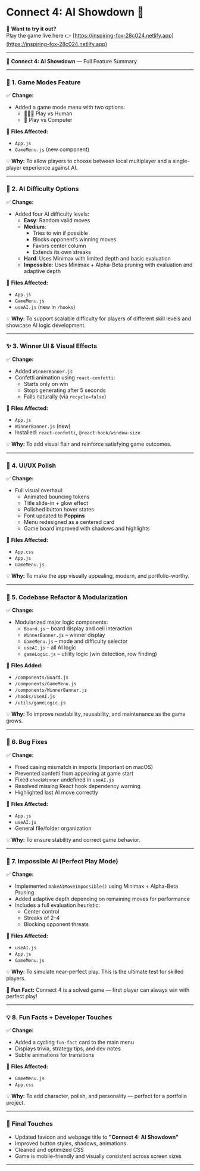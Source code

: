 # Connect 4: AI Showdown 🎯

🚀 **Want to try it out?**  
Play the game live here 👉 [https://inspiring-fox-28c024.netlify.app](https://inspiring-fox-28c024.netlify.app)

---

🧠 **Connect 4: AI Showdown** — Full Feature Summary

---

### 🧠 1. Game Modes Feature
✅ **Change:**
- Added a game mode menu with two options:
  - 🧑‍🤝‍🧑 Play vs Human
  - 🤖 Play vs Computer

📌 **Files Affected:**
- `App.js`
- `GameMenu.js` (new component)

💡 **Why:**
To allow players to choose between local multiplayer and a single-player experience against AI.

---

### 🤖 2. AI Difficulty Options
✅ **Change:**
- Added four AI difficulty levels:
  - **Easy**: Random valid moves
  - **Medium**:
    - Tries to win if possible
    - Blocks opponent’s winning moves
    - Favors center column
    - Extends its own streaks
  - **Hard**: Uses Minimax with limited depth and basic evaluation
  - **Impossible**: Uses Minimax + Alpha-Beta pruning with evaluation and adaptive depth

📌 **Files Affected:**
- `App.js`
- `GameMenu.js`
- `useAI.js` (new in `/hooks`)

💡 **Why:**
To support scalable difficulty for players of different skill levels and showcase AI logic development.

---

### ✨ 3. Winner UI & Visual Effects
✅ **Change:**
- Added `WinnerBanner.js`
- Confetti animation using `react-confetti`:
  - Starts only on win
  - Stops generating after 5 seconds
  - Falls naturally (via `recycle=false`)

📌 **Files Affected:**
- `App.js`
- `WinnerBanner.js` (new)
- Installed: `react-confetti`, `@react-hook/window-size`

💡 **Why:**
To add visual flair and reinforce satisfying game outcomes.

---

### 🎨 4. UI/UX Polish
✅ **Change:**
- Full visual overhaul:
  - Animated bouncing tokens
  - Title slide-in + glow effect
  - Polished button hover states
  - Font updated to **Poppins**
  - Menu redesigned as a centered card
  - Game board improved with shadows and highlights

📌 **Files Affected:**
- `App.css`
- `App.js`
- `GameMenu.js`

💡 **Why:**
To make the app visually appealing, modern, and portfolio-worthy.

---

### 🧼 5. Codebase Refactor & Modularization
✅ **Change:**
- Modularized major logic components:
  - `Board.js` – board display and cell interaction
  - `WinnerBanner.js` – winner display
  - `GameMenu.js` – mode and difficulty selector
  - `useAI.js` – all AI logic
  - `gameLogic.js` – utility logic (win detection, row finding)

📌 **Files Added:**
- `/components/Board.js`
- `/components/GameMenu.js`
- `/components/WinnerBanner.js`
- `/hooks/useAI.js`
- `/utils/gameLogic.js`

💡 **Why:**
To improve readability, reusability, and maintenance as the game grows.

---

### 🧩 6. Bug Fixes
✅ **Change:**
- Fixed casing mismatch in imports (important on macOS)
- Prevented confetti from appearing at game start
- Fixed `checkWinner` undefined in `useAI.js`
- Resolved missing React hook dependency warning
- Highlighted last AI move correctly

📌 **Files Affected:**
- `App.js`
- `useAI.js`
- General file/folder organization

💡 **Why:**
To ensure stability and correct game behavior.

---

### 🚀 7. Impossible AI (Perfect Play Mode)
✅ **Change:**
- Implemented `makeAIMoveImpossible()` using Minimax + Alpha-Beta Pruning
- Added adaptive depth depending on remaining moves for performance
- Includes a full evaluation heuristic:
  - Center control
  - Streaks of 2–4
  - Blocking opponent threats

📌 **Files Affected:**
- `useAI.js`
- `App.js`
- `GameMenu.js`

💡 **Why:**
To simulate near-perfect play. This is the ultimate test for skilled players.

🔐 **Fun Fact:** Connect 4 is a solved game — first player can always win with perfect play!

---

### 💡 8. Fun Facts + Developer Touches
✅ **Change:**
- Added a cycling `fun-fact` card to the main menu
- Displays trivia, strategy tips, and dev notes
- Subtle animations for transitions

📌 **Files Affected:**
- `GameMenu.js`
- `App.css`

💡 **Why:**
To add character, polish, and personality — perfect for a portfolio project.

---

### 🌟 Final Touches
- Updated favicon and webpage title to **"Connect 4: AI Showdown"**
- Improved button styles, shadows, animations
- Cleaned and optimized CSS
- Game is mobile-friendly and visually consistent across screen sizes

---

